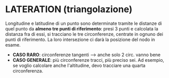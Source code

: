 # LATERATION (triangolazione)

Longitudine e latitudine di un punto sono determinate tramite le distanze di quel punto da **almeno tre punti di riferimento**: presi 3 punti e calcolata la distanza fra di essi, si tracciano le tre circonferenze, centrate in ognuno dei punti di riferimento. La loro intersezione ci darà la posizione del nodo in esame. 
- **CASO RARO**: circonferenze tangenti --> anche solo 2 circ. vanno bene
- **CASO GENERALE**: più circonferenze tracci, più preciso sei. Ad esempio, se voglio calcolare anche l'altitudine, devo tracciare una quarta circonferenza.
